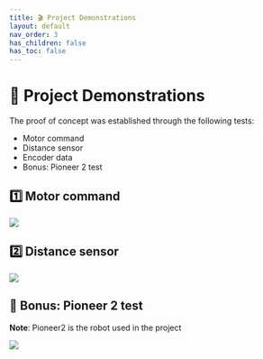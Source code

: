 ```yaml
---
title: 🎬 Project Demonstrations
layout: default
nav_order: 3
has_children: false
has_toc: false
---
```


# 🚀 Project Demonstrations

The proof of concept was established through the following tests:
- Motor command
- Distance sensor
- Encoder data
- Bonus: Pioneer 2 test

## 1️⃣ Motor command

<!-- https://github.com/user-attachments/assets/a73cb836-4887-44a5-a5e8-89c586a725a9 -->

[![](https://markdown-videos-api.jorgenkh.no/youtube/FsJWMptuWgY)](https://youtu.be/FsJWMptuWgY)

<!-- The video can be watched on youtube by clicking [here](https://youtu.be/FsJWMptuWgY) -->

## 2️⃣ Distance sensor

[![](https://markdown-videos-api.jorgenkh.no/youtube/31ghxB5zjZ0)](https://youtu.be/31ghxB5zjZ0)

<!-- The video can be watched on youtube by clicking [here](https://youtu.be/31ghxB5zjZ0) -->

<!-- # 3️⃣ Encoder data -->

<!-- # 4️⃣ Test for dodge -->

## 🎁 Bonus: Pioneer 2 test

**Note**: Pioneer2 is the robot used in the project

[![](https://markdown-videos-api.jorgenkh.no/youtube/dj5ICpfwBbw)](https://youtu.be/dj5ICpfwBbw)

<!-- The video can be watched on youtube by clicking [here](https://youtu.be/dj5ICpfwBbw) -->
